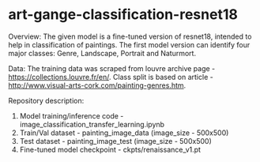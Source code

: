 # art-gange-classification-resnet18
Overview: 
The given model is a fine-tuned version of resnet18, intended to help in classification of paintings. The first model version can identify four major classes: Genre, Landscape, Portrait and Naturmort. 

Data:
The training data was scraped from louvre archive page - https://collections.louvre.fr/en/. 
Class split is based on article - http://www.visual-arts-cork.com/painting-genres.htm.

Repository description: 
1. Model training/inference code - image_classification_transfer_learning.ipynb
2. Train/Val dataset - painting_image_data (image_size - 500x500)
3. Test dataset - painting_image_test (image_size - 500x500)
4. Fine-tuned model checkpoint - ckpts/renaissance_v1.pt
